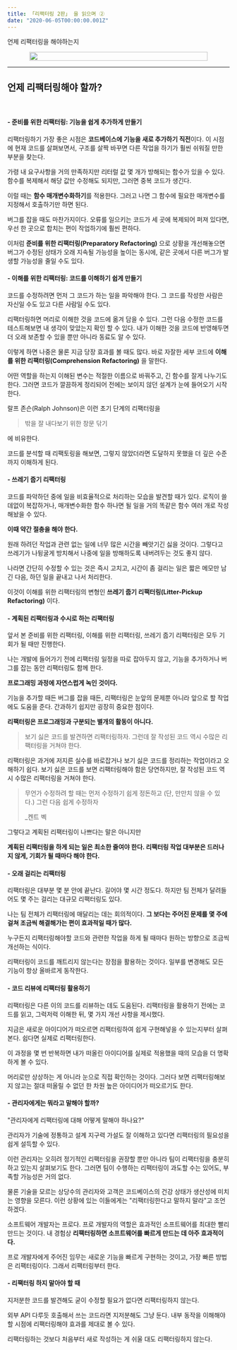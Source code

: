 ```yaml
---
title: 「리팩터링 2판」 을 읽으며 ②
date: "2020-06-05T00:00:00.001Z"
---
```


언제 리팩터링을 해야하는지

<!-- more -->

<a style="display: flex; justify-content: center; padding: 0 10%" href="http://www.yes24.com/Product/Goods/89649360" rel="noopener noreferer">
    <img src="https://image.yes24.com/goods/89649360/800x0" style="width: 100%; height: 100%;" />
</a>

---

## 언제 리팩터링해야 할까?
<br />

#### - 준비를 위한 리팩터링: 기능을 쉽게 추가하게 만들기

리팩터링하기 가장 좋은 시점은 **코드베이스에 기능을 새로 추가하기 직전**이다. 
이 시점에 현재 코드를 살펴보면서, 구조를 살짝 바꾸면 다른 작업을 하기가 훨씬 쉬워질 만한 부분을 찾는다.

가령 내 요구사항을 거의 만족하지만 리터럴 값 몇 개가 방해되는 함수가 있을 수 있다.
함수를 복제해서 해당 값만 수정해도 되지만, 그러면 중복 코드가 생긴다.

이럴 때는 **함수 매개변수화하기**를 적용한다. 그러고 나면 그 함수에 필요한 매개변수를 지정해서 호출하기만 하면 된다.

버그를 잡을 때도 마찬가지이다. 오류를 일으키는 코드가 세 곳에 복제되어 퍼져 있다면, 우선 한 곳으로 합치는 편이 작업하기에 훨씬 편하다.

이처럼 **준비를 위한 리팩터링(Preparatory Refactoring)** 으로 상황을 개선해놓으면 버그가 수정된 상태가 오래 지속될 가능성을 높이는 동시에,
같은 곳에서 다른 버그가 발생할 가능성을 줄일 수도 있다.


#### - 이해를 위한 리팩터링: 코드를 이해하기 쉽게 만들기

코드를 수정하려면 먼저 그 코드가 하는 일을 파악해야 한다. 그 코드를 작성한 사람은 자신일 수도 있고 다른 사람일 수도 있다. 

리팩터링하면 머리로 이해한 것을 코드에 옮겨 담을 수 있다. 그런 다음 수정한 코드를 테스트해보면 내 생각이 맞았는지 확인 할 수 있다.
내가 이해한 것을 코드에 반영해두면 더 오래 보존할 수 있을 뿐만 아니라 동료도 알 수 있다.

이렇게 하면 나중은 물론 지금 당장 효과를 볼 때도 많다. 바로 자잘한 세부 코드에 **이해를 위한 리팩터링(Comprehension Refactoring)** 을 말한다.

어떤 역할을 하는지 이해된 변수는 적절한 이름으로 바꿔주고, 긴 함수를 잘게 나누기도 한다. 그러면 코드가 깔끔하게 정리되어 전에는 보이지 않던 설계가 눈에 들어오기 시작한다.

랄프 존슨(Ralph Johnson)은 이런 초기 단계의 리팩터링을 

> 밖을 잘 내다보기 위한 창문 닦기

에 비유한다.

코드를 분석할 때 리팩토링을 해보면, 그렇지 않았더라면 도달하지 못했을 더 깊은 수준까지 이해하게 된다.

#### - 쓰레기 줍기 리팩터링

코드를 파악하던 중에 일을 비효율적으로 처리하는 모습을 발견할 때가 있다. 
로직이 쓸데없이 복잡하거나, 매개변수화한 함수 하나면 될 일을 거의 똑같은 함수 여러 개로 작성해놨을 수 있다. 

**이때 약간 절충을 해야 한다.** 

원래 하려던 작업과 관련 없는 일에 너무 많은 시간을 빼앗기긴 싫을 것이다. 그렇다고 쓰레기가 나뒹굴게 방치해서 나중에 일을 방해하도록 내버려두는 것도 좋지 않다.

나라면 간단히 수정할 수 있는 것은 즉시 고치고, 시간이 좀 걸리는 일은 짧은 메모만 남긴 다음, 하던 일을 끝내고 나서 처리한다.

이것이 이해를 위한 리팩터링의 변형인 **쓰레기 줍기 리팩터링(Litter-Pickup Refactoring)** 이다.

#### - 계획된 리팩터링과 수시로 하는 리팩터링

앞서 본 준비를 위한 리팩터링, 이해를 위한 리팩터링, 쓰레기 줍기 리팩터링은 모두 기회가 될 때만 진행한다.

나는 개발에 들어가기 전에 리팩터링 일정을 따로 잡아두지 않고, 기능을 추가하거나 버그를 잡는 동안 리팩터링도 함께 한다.

**프로그래밍 과정에 자연스럽게 녹인 것이다.**

기능을 추가할 때든 버그를 잡을 때든, 리팩터링은 눈앞의 문제뿐 아니라 앞으로 할 작업에도 도움을 준다. 간과하기 쉽지만 굉장히 중요한 점이다.

**리팩터링은 프로그래밍과 구분되는 별개의 활동이 아니다.**

> 보기 싫은 코드를 발견하면 리팩터링하자. 그런데 잘 작성된 코드 역시 수많은 리팩터링을 거쳐야 한다.

리팩터링은 과거에 저지른 실수를 바로잡거나 보기 싫은 코드를 정리하는 작업이라고 오해하기 쉽다. 보기 싫은 코드를 보면 리팩터링해야 함은 당연하지만,
잘 작성된 코드 역시 수많은 리팩터링을 거쳐야 한다.

> 무언가 수정하려 할 때는 먼저 수정하기 쉽게 정돈하고 (단, 만만치 않을 수 있다.)
> 그런 다음 쉽게 수정하자
>
> _켄트 벡

그렇다고 계획된 리팩터링이 나쁘다는 말은 아니지만 

**계획된 리팩터링을 하게 되는 일은 최소한 줄여야 한다. 리팩터링 작업 대부분은 드러나지 않게, 기회가 될 때마다 해야 한다.**


#### - 오래 걸리는 리팩터링

리팩터링은 대부분 몇 분 안에 끝난다. 길어야 몇 시간 정도다. 하지만 팀 전체가 달려들어도 몇 주는 걸리는 대규모 리팩터링도 있다.

나는 팀 전체가 리팩터링에 매달리는 데는 회의적이다. **그 보다는 주어진 문제를 몇 주에 걸쳐 조금씩 해결해가는 편이 효과적일 때가 많다.**

누구든지 리팩터링해야할 코드와 관련한 작업을 하게 될 때마다 원하는 방향으로 조금씩 개선하는 식이다.

리팩터링이 코드를 깨트리지 않는다는 장점을 활용하는 것이다. 일부를 변경해도 모든 기능이 항상 올바르게 동작한다.

#### - 코드 리뷰에 리팩터링 활용하기

리팩터링은 다른 이의 코드를 리뷰하는 데도 도움된다. 리팩터링을 활용하기 전에는 코드를 읽고, 그럭저럭 이해한 뒤, 몇 가지 개선 사항을 제시했다. 

지금은 새로운 아이디어가 떠오르면 리팩터링하여 쉽게 구현해넣을 수 있는지부터 살펴본다. 쉽다면 실제로 리팩터링한다. 

이 과정을 몇 번 반복하면 내가 떠올린 아이디어를 실제로 적용했을 때의 모습을 더 명확하게 볼 수 있다.

머리로만 상상하는 게 아니라 눈으로 직접 확인하는 것이다. 그러다 보면 리팩터링해보지 않고는 절대 떠올릴 수 없던 한 차원 높은 아이디어가 떠오르기도 한다.



#### - 관리자에게는 뭐라고 말해야 할까?

"관리자에게 리팩터링에 대해 어떻게 말해야 하나요?"

관리자가 기술에 정통하고 설계 지구력 가설도 잘 이해하고 있다면 리팩터링의 필요성을 쉽게 설득할 수 있다.

이런 관리자는 오히려 정기적인 리팩터링을 권장할 뿐만 아니라 팀이 리팩터링을 충분히 하고 있는지 살펴보기도 한다. 그러면 팀이 수행하는 리팩터링이 과도할 수는 있어도, 부족할 가능성은 거의 없다.

물론 기술을 모르는 상당수의 관리자와 고객은 코드베이스의 건강 상태가 생산성에 미치는 영향을 모른다. 이런 상황에 있는 이들에게는 "리팩터링한다고 말하지 말라"고 조언하겠다.

소프트웨어 개발자는 프로다. 프로 개발자의 역할은 효과적인 소프트웨어를 최대한 빨리 만드는 것이다. 내 경험상 **리팩터링하면 소프트웨어를 빠르게 만드는 데 아주 효과적이다.**

프로 개발자에게 주어진 임무는 새로운 기능을 빠르게 구현하는 것이고, 가장 빠른 방법은 리팩터링이다. 그래서 리팩터링부터 한다.


#### - 리팩터링 하지 말아야 할 때

지저분한 코드를 발견해도 굳이 수정할 필요가 없다면 리팩터링하지 않는다. 

외부 API 다루듯 호출해서 쓰는 코드라면 지저분해도 그냥 둔다. 내부 동작을 이해해야 할 시점에 리팩터링해야 효과를 제대로 볼 수 있다.

리팩터링하는 것보다 처음부터 새로 작성하는 게 쉬울 대도 리팩터링하지 않는다.
